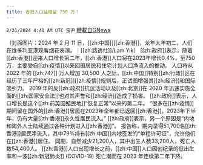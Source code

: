 ```yaml
---
title: 香港人口猛增至 750 万！
---
```

`2/21/2024 4:41 AM UTC 宝尹` [轉載自GNews](https://gnews.org/articles/2327717)

（封面图片：2024 年 2 月 11 日，[[zh:中国]][[zh:香港]]，龙年大年初二，人们在维多利亚港观看烟花表演。｜[[zh:路透社]]/Lam Yik）
[[zh:政府]]表示，随着[[zh:香港]]迎来人口增长第二年，[[zh:香港]]人口将在2023年增长0.4%，至750万，主要受自[[zh:疫情]]以来回国居民和住宅计划人口净流入的推动。
人口将从 2022 年的 [[zh:747]] 万人增加 30,500 人之际，[[zh:中国]]特别[[zh:行政]]区在经历了三年严格的[[zh:新冠]][[zh:疫情]]规则后，正试图增强其[[zh:经济]]和国际吸引力。
2019 年的反[[zh:政府]]抗议活动以及[[zh:北京]]在 2020 年迅速实施全面的[[zh:国家安全法]]也对其声誉和[[zh:经济]]造成了损害。
[[zh:政府]]表示，人口增长是这个[[zh:前英国殖民地]]“恢复正常”以来的第二年。
“很多在[[zh:疫情]]期间留在国外的[[zh:香港]]居民在2023年全年都已返回[[zh:香港]]。2023年下半年，仍有大量[[zh:香港]]永久性居民流入。”
[[zh:政府]]表示，另一个原因是“内地和海外人士陆续通过各种计划进入[[zh:香港]]”。
报告称，期内录得51,700名[[zh:香港]]居民净流入，其中79%持有[[zh:中国]]内地签发的“单程许可证”，允许他们在[[zh:香港]]居住。
同期，自然减少21,200人，其中出生人数33,200人，死亡人数54,400人。
[[zh:香港]]人口出现增长之前，[[zh:中国]]人口因创纪录的低出生率和一波[[zh:新冠肺炎]] (COVID-19) 死亡潮而在 2023 年连续第二年下降。


